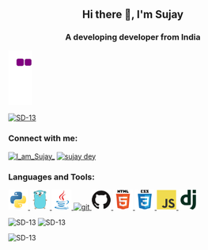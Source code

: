 <center> <h2>Hi there 👋, I'm Sujay</h2> </center>
<center> <h3>A developing developer from India</h3> </center>

![](https://github.com/SD-13/SD-13/blob/output/github-contribution-grid-snake.gif)


<!--
![snake gif](https://github.com/SD-13/SD-13/blob/output/github-contribution-grid-snake.gif)
-->

<p align="left"> <a href="https://github.com/ryo-ma/github-profile-trophy"><img src="https://github-profile-trophy.vercel.app/?username=SD-13" alt="SD-13" /></a> </p>

<h3>Connect with me:</h3>
<p align="left">
<a href="https://twitter.com/I_am_Sujay_" target="blank"><img align="center" src="https://raw.githubusercontent.com/rahuldkjain/github-profile-readme-generator/master/src/images/icons/Social/twitter.svg" alt="I_am_Sujay_" height="30" width="40" /></a>
<a href="https://linkedin.com/in/sujay-dey-0b6382191" target="blank"><img align="center" src="https://raw.githubusercontent.com/rahuldkjain/github-profile-readme-generator/master/src/images/icons/Social/linked-in-alt.svg" alt="sujay dey" height="30" width="40" /></a>
</p>

<h3 align="left">Languages and Tools:</h3>
<p align="left"> <a href="https://www.python.org" target="_blank" rel="noreferrer"> <img src="https://raw.githubusercontent.com/devicons/devicon/master/icons/python/python-original.svg" alt="python" width="40" height="40"/> </a> <a href="https://go.dev/" target="_blank" rel="noreferrer"> <img src="https://raw.githubusercontent.com/devicons/devicon/master/icons/go/go-original.svg" alt="go" width="40" height="40"/> </a> <a href="https://www.java.com/en/" target="_blank" rel="noreferrer"> <img src="https://raw.githubusercontent.com/devicons/devicon/master/icons/java/java-original.svg" alt="java" width="40" height="40"/> </a> <a href="https://git-scm.com/" target="_blank" rel="noreferrer"> <img src="https://www.vectorlogo.zone/logos/git-scm/git-scm-icon.svg" alt="git" width="40" height="40"/> </a> <a href="https://github.com/" target="_blank" rel="noreferrer"> <img src="https://raw.githubusercontent.com/devicons/devicon/master/icons/github/github-original.svg" alt="github" width="40" height="40"/>
 </a> <a href="https://www.w3.org/html/" target="_blank" rel="noreferrer"> <img src="https://raw.githubusercontent.com/devicons/devicon/master/icons/html5/html5-original-wordmark.svg" alt="html5" width="40" height="40"/> </a> <a href="https://www.w3schools.com/css/" target="_blank" rel="noreferrer"> <img src="https://raw.githubusercontent.com/devicons/devicon/master/icons/css3/css3-original-wordmark.svg" alt="css3" width="40" height="40"/> </a> <a href="https://developer.mozilla.org/en-US/docs/Web/JavaScript" target="_blank" rel="noreferrer"> <img src="https://raw.githubusercontent.com/devicons/devicon/master/icons/javascript/javascript-original.svg" alt="javascript" width="40" height="40"/> </a> <a href="https://www.djangoproject.com/" target="_blank" rel="noreferrer"> <img src="https://raw.githubusercontent.com/devicons/devicon/master/icons/django/django-plain.svg" alt="django" width="40" height="40"/> </a>  </p>



<p><img align="left" src="https://github-readme-stats.vercel.app/api/top-langs?username=SD-13&show_icons=true&locale=en&layout=compact" alt="SD-13" /></p>

<p>&nbsp;<img src="https://github-readme-stats.vercel.app/api?username=SD-13&show_icons=true&locale=en" alt="SD-13" /></p>

<p><img src="https://github-readme-streak-stats.herokuapp.com/?user=SD-13&" alt="SD-13" /></p>


<!--
**SD-13/SD-13** is a ✨ _special_ ✨ repository because its `README.md` (this file) appears on your GitHub profile.

Here are some ideas to get you started:

- 🔭 I’m currently working on ...
- 🌱 I’m currently learning ...
- 👯 I’m looking to collaborate on ...
- 🤔 I’m looking for help with ...
- 💬 Ask me about ...
- 📫 How to reach me: ...
- 😄 Pronouns: ...
- ⚡ Fun fact: ...
-->
